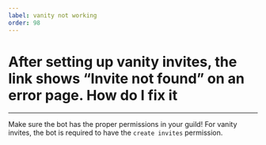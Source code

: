 ```yaml
---
label: vanity not working
order: 98
---
```


# After setting up vanity invites, the link shows “Invite not found” on an error page. How do I fix it

---

Make sure the bot has the proper permissions in your guild! For vanity invites, the bot is required to have the `create invites` permission.
